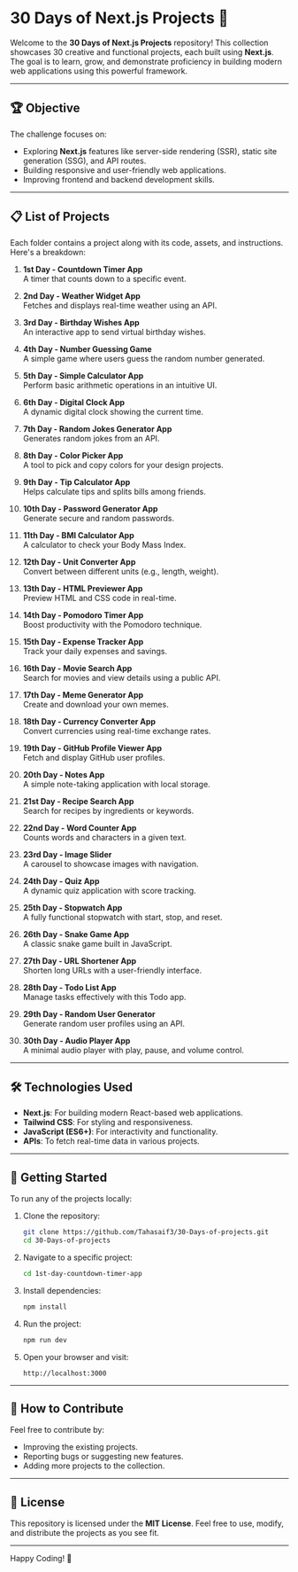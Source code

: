 # 30 Days of Next.js Projects 🚀

Welcome to the **30 Days of Next.js Projects** repository! This collection showcases 30 creative and functional projects, each built using **Next.js**. The goal is to learn, grow, and demonstrate proficiency in building modern web applications using this powerful framework.

---

## 🏆 Objective
The challenge focuses on:
- Exploring **Next.js** features like server-side rendering (SSR), static site generation (SSG), and API routes.
- Building responsive and user-friendly web applications.
- Improving frontend and backend development skills.

---

## 📋 List of Projects

Each folder contains a project along with its code, assets, and instructions. Here's a breakdown:

1. **1st Day - Countdown Timer App**  
   A timer that counts down to a specific event.

2. **2nd Day - Weather Widget App**  
   Fetches and displays real-time weather using an API.

3. **3rd Day - Birthday Wishes App**  
   An interactive app to send virtual birthday wishes.

4. **4th Day - Number Guessing Game**  
   A simple game where users guess the random number generated.

5. **5th Day - Simple Calculator App**  
   Perform basic arithmetic operations in an intuitive UI.

6. **6th Day - Digital Clock App**  
   A dynamic digital clock showing the current time.

7. **7th Day - Random Jokes Generator App**  
   Generates random jokes from an API.

8. **8th Day - Color Picker App**  
   A tool to pick and copy colors for your design projects.

9. **9th Day - Tip Calculator App**  
   Helps calculate tips and splits bills among friends.

10. **10th Day - Password Generator App**  
    Generate secure and random passwords.

11. **11th Day - BMI Calculator App**  
    A calculator to check your Body Mass Index.

12. **12th Day - Unit Converter App**  
    Convert between different units (e.g., length, weight).

13. **13th Day - HTML Previewer App**  
    Preview HTML and CSS code in real-time.

14. **14th Day - Pomodoro Timer App**  
    Boost productivity with the Pomodoro technique.

15. **15th Day - Expense Tracker App**  
    Track your daily expenses and savings.

16. **16th Day - Movie Search App**  
    Search for movies and view details using a public API.

17. **17th Day - Meme Generator App**  
    Create and download your own memes.

18. **18th Day - Currency Converter App**  
    Convert currencies using real-time exchange rates.

19. **19th Day - GitHub Profile Viewer App**  
    Fetch and display GitHub user profiles.

20. **20th Day - Notes App**  
    A simple note-taking application with local storage.

21. **21st Day - Recipe Search App**  
    Search for recipes by ingredients or keywords.

22. **22nd Day - Word Counter App**  
    Counts words and characters in a given text.

23. **23rd Day - Image Slider**  
    A carousel to showcase images with navigation.

24. **24th Day - Quiz App**  
    A dynamic quiz application with score tracking.

25. **25th Day - Stopwatch App**  
    A fully functional stopwatch with start, stop, and reset.

26. **26th Day - Snake Game App**  
    A classic snake game built in JavaScript.

27. **27th Day - URL Shortener App**  
    Shorten long URLs with a user-friendly interface.

28. **28th Day - Todo List App**  
    Manage tasks effectively with this Todo app.

29. **29th Day - Random User Generator**  
    Generate random user profiles using an API.

30. **30th Day - Audio Player App**  
    A minimal audio player with play, pause, and volume control.

---

## 🛠️ Technologies Used
- **Next.js**: For building modern React-based web applications.
- **Tailwind CSS**: For styling and responsiveness.
- **JavaScript (ES6+)**: For interactivity and functionality.
- **APIs**: To fetch real-time data in various projects.

---

## 🚀 Getting Started

To run any of the projects locally:
1. Clone the repository:
   ```bash
   git clone https://github.com/Tahasaif3/30-Days-of-projects.git
   cd 30-Days-of-projects
   ```

2. Navigate to a specific project:
   ```bash
   cd 1st-day-countdown-timer-app
   ```

3. Install dependencies:
   ```bash
   npm install
   ```

4. Run the project:
   ```bash
   npm run dev
   ```

5. Open your browser and visit:
   ```
   http://localhost:3000
   ```

---

## 📖 How to Contribute

Feel free to contribute by:
- Improving the existing projects.
- Reporting bugs or suggesting new features.
- Adding more projects to the collection.

---

## 📄 License

This repository is licensed under the **MIT License**. Feel free to use, modify, and distribute the projects as you see fit.

---

Happy Coding! 🎉
